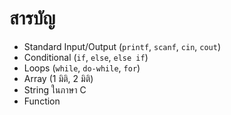 # สารบัญ

* Standard Input/Output (`printf`, `scanf`, `cin`, `cout`)
* Conditional (`if`, `else`, `else if`)
* Loops (`while`, `do-while`, `for`)
* Array (1 มิติ, 2 มิติ)
* String ในภาษา C
* Function